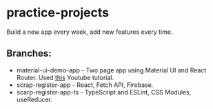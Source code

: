 # practice-projects

Build a new app every week, add new features every time.

## Branches:

- material-ui-demo-app - Two page app using Material UI and React Router. Used [this](https://www.youtube.com/watch?v=o1chMISeTC0) Youtube tutorial.
- scrap-register-app - React, Fetch API, Firebase.
- scarp-register-app-ts - TypeScript and ESLint, CSS Modules, useReducer.
